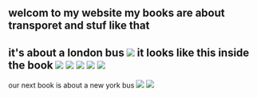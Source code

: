 welcom to my website my books are about transporet and stuf like that
---
it's about a london bus
![](clasicbook.JPG)
it looks like this inside the book
![](clasicbook1.JPG)
![](clasicbook2.JPG)
![](clasicbook3.JPG)
![](clasicbook4.JPG)
![](clasicbook5.JPG)
---
our next book is about a new york bus
![](busbook1.JPG)
![](busbook2.JPG)
